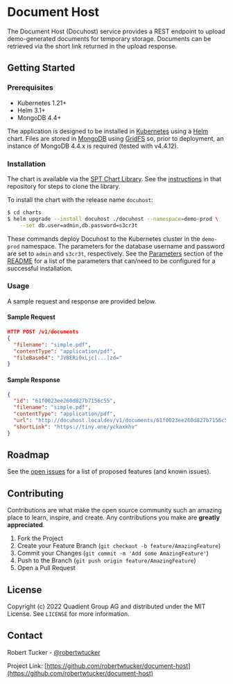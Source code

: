 # Document Host

The Document Host (Docuhost) service provides a REST endpoint to upload demo-generated documents for temporary storage. Documents can be retrieved via the short link returned in the upload response.

## Getting Started

### Prerequisites

* Kubernetes 1.21+
* Helm 3.1+
* MongoDB 4.4+

The application is designed to be installed in [Kubernetes](https://kubernetes.io) using a [Helm](https://helm.sh) chart. Files are stored in [MongoDB](https://www.mongodb.com) using [GridFS](https://docs.mongodb.com/v4.4/core/gridfs) so, prior to deployment, an instance of MongoDB 4.4.x is required (tested with v4.4.12).

### Installation

The chart is available via the [SPT Chart Library](https://github.com/robertwtucker/spt-charts). See the [instructions](https://github.com/robertwtucker/spt-charts#getting-started) in that repository for steps to clone the library.

To install the chart with the release name `docuhost`:

``` bash
$ cd charts
$ helm upgrade --install docuhost ./docuhost --namespace=demo-prod \
    --set db.user=admin,db.password=s3cr3t
```

These commands deploy Docuhost to the Kubernetes cluster in the `demo-prod` namespace. The parameters for the database username and password are set to `admin` and `s3cr3t`, respectively. See the [Parameters](https://github.com/robertwtucker/spt-charts/tree/master/docuhost#parameters) section of the [README](https://github.com/robertwtucker/spt-charts/tree/master/docuhost) for a list of the parameters that can/need to be configured for a successful installation.

### Usage

A sample request and response are provided below.

#### Sample Request

``` json
HTTP POST /v1/documents
{
  "filename": "simple.pdf",
  "contentType": "application/pdf",
  "fileBase64": "JVBERi0xLjc[...]zd="
}
```

#### Sample Response

``` json
{
  "id": "61f0023ee260d827b7156c55",
  "filename": "simple.pdf",
  "contentType": "application/pdf",
  "url": "http://docuhost.localdev/v1/documents/61f0023ee260d827b7156c55",
  "shortLink": "https://tiny.one/yckaxkhv"
}
```

## Roadmap

See the [open issues](https://github.com/robertwtucker/document-host/issues) for a list of proposed features (and known issues).

## Contributing

Contributions are what make the open source community such an amazing place to learn, inspire, and create. Any contributions you make are **greatly appreciated**.

1. Fork the Project
2. Create your Feature Branch (`git checkout -b feature/AmazingFeature`)
3. Commit your Changes (`git commit -m 'Add some AmazingFeature'`)
4. Push to the Branch (`git push origin feature/AmazingFeature`)
5. Open a Pull Request

## License

Copyright (c) 2022 Quadient Group AG and distributed under the MIT License. See `LICENSE` for more information.

## Contact

Robert Tucker - [@robertwtucker](https://twitter.com/robertwtucker)

Project Link: [https://github.com/robertwtucker/document-host](https://github.com/robertwtucker/document-host)
